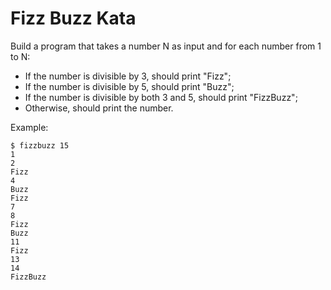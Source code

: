 # Fizz Buzz Kata

Build a program that takes a number N as input and for each number from 1 to N:

- If the number is divisible by 3, should print "Fizz";
- If the number is divisible by 5, should print "Buzz";
- If the number is divisible by both 3 and 5, should print "FizzBuzz";
- Otherwise, should print the number.

Example:
```shell
$ fizzbuzz 15
1
2
Fizz
4
Buzz
Fizz
7
8
Fizz
Buzz
11
Fizz
13
14
FizzBuzz
```
